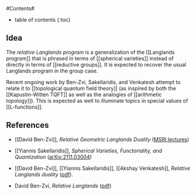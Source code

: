 #Contents#
* table of contents
{:toc}

## Idea

The _relative Langlands program_ is a generalization of the [[Langlands program]] that is phrased in terms of [[spherical varieties]] instead of directly in terms of [[reductive groups]]. It is expected to recover the usual Langlands program in the group case.

Recent ongoing work by Ben-Zvi, Sakellaridis, and Venkatesh attempt to relate it to [[topological quantum field theory]] (as inspired by both the [[Kapustin-Witten TQFT]] as well as the analogies of [[arithmetic topology]]). This is expected as well to illuminate topics in special values of [[L-functions]].

## References

* [[David Ben-Zvi]], _Relative Geometric Langlands Duality_ ([MSRI lectures](https://www.msri.org/workshops/918/schedules/28232))

* [[Yiannis Sakellaridis]], _Spherical Varieties, Functoriality, and Quantization_ ([arXiv:2111.03004](https://arxiv.org/abs/2111.03004))

* [[David Ben-Zvi]], [[Yiannis Sakellaridis]], [[Akshay Venkatesh]], _Relative Langlands duality_ ([pdf](https://www.math.ias.edu/~akshay/research/BZSVpaperV1.pdf)).

* David Ben-Zvi, _Relative Langlands_ ([pdf](https://www.msri.org/workshops/918/schedules/28233/documents/50487/assets/88599))